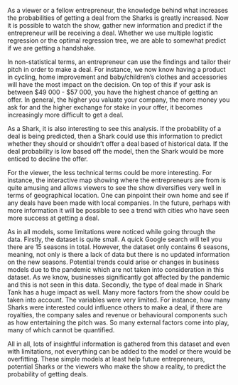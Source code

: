 As a viewer or a fellow entrepreneur, the knowledge behind what increases the probabilities of getting a deal from the Sharks is greatly increased. Now it is possible to watch the show, gather new information and predict if the entrepreneur will be receiving a deal. Whether we use multiple logistic regression or the optimal regression tree, we are able to somewhat predict if we are getting a handshake. 

In non-statistical terms, an entrepreneur can use the findings and tailor their pitch in order to make a deal. For instance, we now know having a product in cycling, home improvement and baby/children’s clothes and accessories will have the most impact on the decision. On top of this if your ask is between $49 000 - $57 000, you have the highest chance of getting an offer. In general, the higher you valuate your company, the more money you ask for and the higher exchange for stake in your offer, it becomes increasingly more difficult to get a deal.     

As a Shark, it is also interesting to see this analysis. If the probability of a deal is being predicted, then a Shark could use this information to predict whether they should or shouldn’t offer a deal based of historical data. If the deal probability is low based off the model, then the Shark would be more enticed to decline the offer. 

For the viewer, the less technical terms could be more interesting. For instance, the interactive map showing where the entrepreneurs are from is quite amusing and allows viewers to see the show diversifies very well in terms of geographical location. One can pinpoint their own home and see if any deals have been made with local companies. In the future, perhaps with more information it will be possible to see a trend with cities who have seen more success at getting a deal. 

As in all models, some limitations were noticed while going through the data. Firstly, the dataset is quite small. A quick Google search will tell you there are 15 seasons in total. However, the dataset only contains 6 seasons, meaning, not only is there a lack of data but there is no updated information on the new seasons. Potential trends could arise or changes in business models due to the pandemic which are not taken into consideration in this dataset. As we know, businesses significantly got affected by the pandemic and this is not seen in this data. Secondly, the type of deal made in Shark Tank has a huge impact as well. Many more factors from the show could be taken into account. The variables were very limited. For instance, how many Sharks were interested could influence others to make a deal, if there are royalties, the company sales and revenue or behavioural components such as how entertaining the pitch was. So many external factors come into play, many of which cannot be quantified.  

All in all, lots of insightful information is gathered from this dataset and even with limitations, not everything can be added to the model or there would be overfitting. These simple models at least help future entrepreneurs, potential Sharks or the viewers who make the show a reality, to predict the probability of getting deals.

